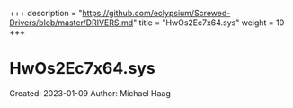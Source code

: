 +++
description = "https://github.com/eclypsium/Screwed-Drivers/blob/master/DRIVERS.md"
title = "HwOs2Ec7x64.sys"
weight = 10
+++

# HwOs2Ec7x64.sys

Created: 2023-01-09
Author: Michael Haag


